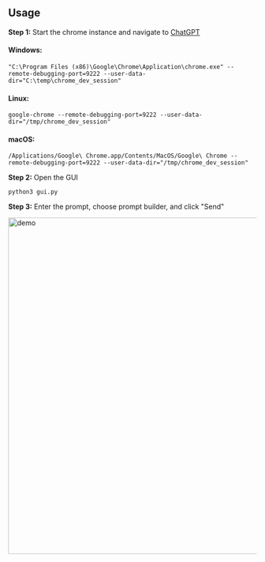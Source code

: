 ## Usage

**Step 1:** Start the chrome instance and navigate to [ChatGPT](https://chat.openai.com/)

#### Windows:

`"C:\Program Files (x86)\Google\Chrome\Application\chrome.exe" --remote-debugging-port=9222 --user-data-dir="C:\temp\chrome_dev_session"`

#### Linux:

`google-chrome --remote-debugging-port=9222 --user-data-dir="/tmp/chrome_dev_session"`

#### macOS:

`/Applications/Google\ Chrome.app/Contents/MacOS/Google\ Chrome --remote-debugging-port=9222 --user-data-dir="/tmp/chrome_dev_session"`

**Step 2:** Open the GUI

`python3 gui.py`

**Step 3:** Enter the prompt, choose prompt builder, and click "Send"

<img width="681" alt="demo" src="https://github.com/jackbullen/ChatGPT-Controller/assets/37254717/8862ab85-36ab-458e-8861-80d79695c05f">
